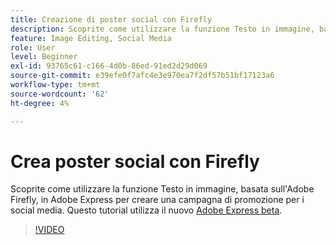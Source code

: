 ```yaml
---
title: Creazione di poster social con Firefly
description: Scoprite come utilizzare la funzione Testo in immagine, basata sull’Adobe Firefly, per creare una campagna promozionale per i social media
feature: Image Editing, Social Media
role: User
level: Beginner
exl-id: 93765c61-c166-4d0b-86ed-91ed2d29d069
source-git-commit: e39efe0f7afc4e3e970ea7f2df57b51bf17123a6
workflow-type: tm+mt
source-wordcount: '62'
ht-degree: 4%

---
```


# Crea poster social con Firefly

Scoprite come utilizzare la funzione Testo in immagine, basata sull&#39;Adobe Firefly, in Adobe Express per creare una campagna di promozione per i social media. Questo tutorial utilizza il nuovo [Adobe Express beta](https://www.adobe.com/express/).

>[!VIDEO](https://video.tv.adobe.com/v/3420533?quality=12&learn=on&hidetitle=true)
